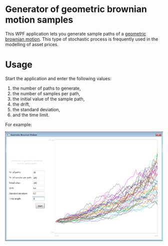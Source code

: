 Generator of geometric brownian motion samples
==============================================

This WPF application lets you generate sample paths of a [geometric brownian motion](http://en.wikipedia.org/wiki/Geometric_Brownian_motion 'Wikipedia entry for geometric brownian motion'). This type of stochastic process is frequently used in the modelling of asset prices.

Usage
=====

Start the application and enter the following values:

1. the number of paths to generate,
2. the number of samples per path,
3. the initial value of the sample path,
4. the drift,
5. the standard deviation, 
6. and the time limit.

For example:

![Alt text](/sample/screenshot.png "Application screenshot")
